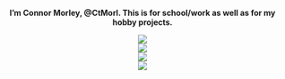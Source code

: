 <!---
h1eroGlyph/h1eroGlyph is a ✨ special ✨ repository because its `README.md` (this file) appears on your GitHub profile.
You can click the Preview link to take a look at your changes.
--->

<p align = "center"><b>
  I’m Connor Morley, @CtMorl. This is for school/work as well as for my hobby projects.
  </b></p>
<p align = "center">
  <a href="https://skillicons.dev">
    <img src="https://skillicons.dev/icons?i=html,css,js,discord,bots,linux,vim,latex"/>
    <br>
    <img src="https://skillicons.dev/icons?i=java,python,bash"/>
    <br>
    <img src="https://skillicons.dev/icons?i=discord,bots"/>
    <br>
    <img src="https://skillicons.dev/icons?i=linux,vim,latex"/>
  </a>
</p>
